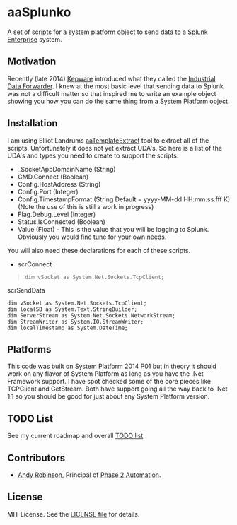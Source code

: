 aaSplunko
=================

A set of scripts for a system platform object to send data to a [Splunk Enterprise](www.splunk.com) system.

## Motivation

Recently (late 2014) [Kepware](http://www.kepware.com) introduced what they called the [Industrial Data Forwarder](http://www.kepware.com/spec-sheets/industrial-data-forwarder-for-splunk.asp).  I knew at the most basic level that sending data to Splunk was not a difficult matter so that inspired me to write an example object showing you how you can do the same thing from a System Platform object. 

## Installation

I am using Elliot Landrums [aaTemplateExtract](https://github.com/aaOpenSource/aaTemplateExtract) tool to extract all of the scripts. Unfortunately it does not yet extract UDA's.  So here is a list of the UDA's and types you need to create to support the scripts.

- _SocketAppDomainName (String)
- CMD.Connect (Boolean)
- Config.HostAddress (String)
- Config.Port (Integer)
- Config.TimestampFormat (String Default = yyyy-MM-dd HH:mm:ss.fff K) (Note the use of this is still a work in progress)
- Flag.Debug.Level (Integer)
- Status.IsConnected (Boolean)
- Value (Float) - This is the value that you will be logging to Splunk.  Obviously you would fine tune for your own needs.

You will also need these declarations for each of these scripts.


- scrConnect

>     dim vSocket as System.Net.Sockets.TcpClient;
    
scrSendData

    dim vSocket as System.Net.Sockets.TcpClient;
    dim localSB as System.Text.StringBuilder;
    dim ServerStream as System.Net.Sockets.NetworkStream;
    dim StreamWriter as System.IO.StreamWriter;
    dim localTimestamp as System.DateTime;
         
## Platforms

This code was built on System Platform 2014 P01 but in theory it should work on any flavor of System Platform as long as you have the .Net Framework support.  I have spot checked some of the core pieces like TCPClient and GetStream.  Both have support going all the way back to .Net 1.1 so you should be good for just about any System Platform version.

## TODO List

See my current roadmap and overall [TODO list](/TODO.md)

## Contributors

* [Andy Robinson](mailto:andy@phase2automation.com), Principal of [Phase 2 Automation](http://phase2automation.com).

## License

MIT License. See the [LICENSE file](/LICENSE) for details.

